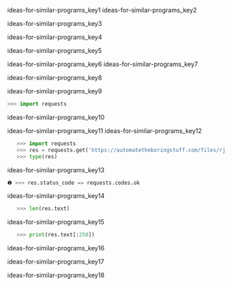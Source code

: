 ideas-for-similar-programs_key1
ideas-for-similar-programs_key2


ideas-for-similar-programs_key3


ideas-for-similar-programs_key4


ideas-for-similar-programs_key5


ideas-for-similar-programs_key6
ideas-for-similar-programs_key7


ideas-for-similar-programs_key8


ideas-for-similar-programs_key9


```python
>>> import requests
```
ideas-for-similar-programs_key10


ideas-for-similar-programs_key11
ideas-for-similar-programs_key12


```python
   >>> import requests
   >>> res = requests.get('https://automatetheboringstuff.com/files/rj.txt')
   >>> type(res)
```
ideas-for-similar-programs_key13
```python
❶ >>> res.status_code == requests.codes.ok
```
ideas-for-similar-programs_key14
```python
   >>> len(res.text)
```
ideas-for-similar-programs_key15
```python
   >>> print(res.text[:250])
```
ideas-for-similar-programs_key16


ideas-for-similar-programs_key17


ideas-for-similar-programs_key18
